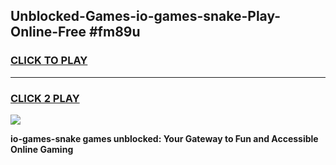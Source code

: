 
## Unblocked-Games-io-games-snake-Play-Online-Free #fm89u
<h3>
<a href="https://us.freeplayer.one?title=io-games-snake&ref=10M">CLICK TO PLAY</a></h3>
<hr>

<h3>
<a href="https://us.freeplayer.one?title=io-games-snake&ref=10M">CLICK 2 PLAY</a>
  
</h3>

<a href="https://us.freeplayer.one?title=io-games-snake&ref=10M"><img src="https://clearcache.store/games.png"></a>


**io-games-snake games unblocked: Your Gateway to Fun and Accessible Online Gaming**
